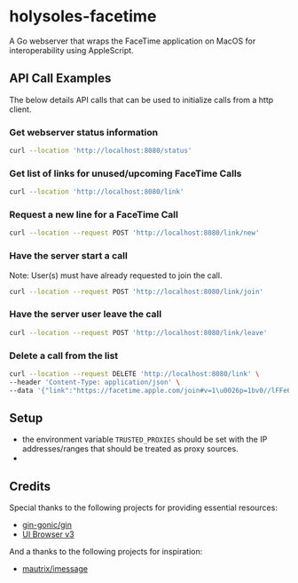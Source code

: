 # holysoles-facetime
A Go webserver that wraps the FaceTime application on MacOS for interoperability using AppleScript.

## API Call Examples

The below details API calls that can be used to initialize calls from a http client.

### Get webserver status information
```bash
curl --location 'http://localhost:8080/status'
```
### Get list of links for unused/upcoming FaceTime Calls
```bash
curl --location 'http://localhost:8080/link'
```
### Request a new line for a FaceTime Call
```bash
curl --location --request POST 'http://localhost:8080/link/new'
```
### Have the server start a call
Note: User(s) must have already requested to join the call.
```bash
curl --location --request POST 'http://localhost:8080/link/join'
```
### Have the server user leave the call
```bash
curl --location --request POST 'http://localhost:8080/link/leave'
```
### Delete a call from the list
```bash
curl --location --request DELETE 'http://localhost:8080/link' \
--header 'Content-Type: application/json' \
--data '{"link":"https://facetime.apple.com/join#v=1\u0026p=1bv0//lFFe6uYY7be8h5vw\u0026k=fkA7tz4FRASGFLc5345_pkFJ_rCQJAdJH6F8z2OGrIZ"}'
```

## Setup
- the environment variable `TRUSTED_PROXIES` should be set with the IP addresses/ranges that should be treated as proxy sources.
- 

## Credits
Special thanks to the following projects for providing essential resources:
- [gin-gonic/gin](https://github.com/gin-gonic/gin)
- [UI Browser v3](https://latenightsw.com/freeware/ui-browser/)

And a thanks to the following projects for inspiration:
- [mautrix/imessage](https://github.com/mautrix/imessage)
